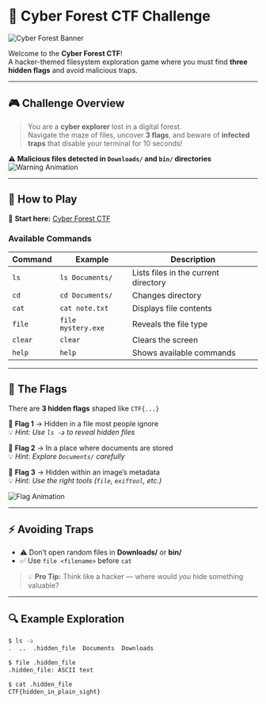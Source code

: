 # 🌲 Cyber Forest CTF Challenge  

![Cyber Forest Banner](https://media.giphy.com/media/26AHONQ79FdWZhAI0/giphy.gif)  

Welcome to the **Cyber Forest CTF**!  
A hacker-themed filesystem exploration game where you must find **three hidden flags** and avoid malicious traps.  

---

## 🎮 Challenge Overview
> You are a **cyber explorer** lost in a digital forest.  
> Navigate the maze of files, uncover **3 flags**, and beware of **infected traps** that disable your terminal for 10 seconds!  

⚠️ **Malicious files detected in `Downloads/` and `bin/` directories**  
![Warning Animation](https://media.giphy.com/media/26xBukh9bQqny71Yw/giphy.gif)  

---

## 🚀 How to Play
🔗 **Start here:** [Cyber Forest CTF](https://cyber-forest-ctf.vercel.app/)  

### Available Commands
| Command | Example | Description |
|---------|---------|-------------|
| `ls`    | `ls Documents/` | Lists files in the current directory |
| `cd`    | `cd Documents/` | Changes directory |
| `cat`   | `cat note.txt` | Displays file contents |
| `file`  | `file mystery.exe` | Reveals the file type |
| `clear` | `clear` | Clears the screen |
| `help`  | `help` | Shows available commands |

---

## 🏁 The Flags
There are **3 hidden flags** shaped like `CTF{...}`  

📍 **Flag 1** → Hidden in a file most people ignore  
💡 *Hint: Use `ls -a` to reveal hidden files*  

📍 **Flag 2** → In a place where documents are stored  
💡 *Hint: Explore `Documents/` carefully*  

📍 **Flag 3** → Hidden within an image’s metadata  
💡 *Hint: Use the right tools (`file`, `exiftool`, etc.)*  

![Flag Animation](https://media.giphy.com/media/3oEjHYl4R5UuDmp6ko/giphy.gif)  

---

## ⚡ Avoiding Traps
- ⚠️ Don’t open random files in **Downloads/** or **bin/**  
- ✅ Use `file <filename>` before `cat`  

> 💡 **Pro Tip:** Think like a hacker — where would *you* hide something valuable?  

---

## 🔍 Example Exploration
```bash
$ ls -a
.  ..  .hidden_file  Documents  Downloads

$ file .hidden_file
.hidden_file: ASCII text

$ cat .hidden_file
CTF{hidden_in_plain_sight}
